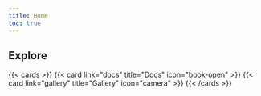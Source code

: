 ```yaml
---
title: Home
toc: true
---
```


## Explore

{{< cards >}}
  {{< card link="docs" title="Docs" icon="book-open" >}}
  {{< card link="gallery" title="Gallery" icon="camera" >}}
{{< /cards >}}

